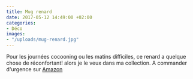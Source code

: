 ```yaml
---
title: Mug renard
date: 2017-05-12 14:49:00 +02:00
categories:
- Déco
images:
- "/uploads/mug-renard.jpg"
---
```


Pour les journées cocooning ou les matins difficiles, ce renard a quelque chose de réconfortant! alors je le veux dans ma collection. A commander d'urgence sur [Amazon](https://www.amazon.fr/s/?ie=UTF8&keywords=mug+renard&tag=googhydr0a8-21&index=aps&hvadid=185203209290&hvpos=1t1&hvnetw=g&hvrand=8349834313025029543&hvpone=&hvptwo=&hvqmt=e&hvdev=c&hvdvcmdl=&hvlocint=&hvlocphy=9040872&hvtargid=kwd-164487610087&ref=pd_sl_56qus7f6va_e)
